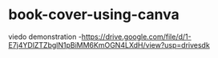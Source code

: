 # book-cover-using-canva

viedo demonstration -https://drive.google.com/file/d/1-E7j4YDlZTZbglN1pBiMM6KmOGN4LXdH/view?usp=drivesdk

